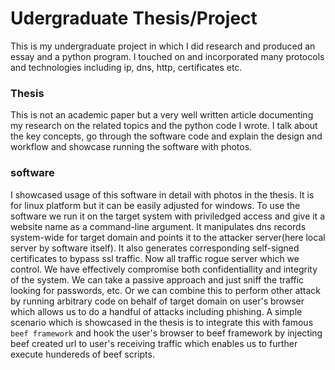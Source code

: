 # Udergraduate Thesis/Project
This is my undergraduate project in which I did research and produced an essay and a python program. I touched on and incorporated many protocols and technologies including ip, dns, http, certificates etc.

### Thesis
This is not an academic paper but a very well written article documenting my research on the related topics and the python code I wrote. I talk about the key concepts, go through the software code and explain the design and workflow and showcase running the software with photos.

### software
I showcased usage of this software in detail with photos in the thesis. It is for linux platform but it can be easily adjusted for windows.
To use the software we run it on the target system with priviledged access and give it a website name as a command-line argument. It manipulates dns records system-wide for target domain and points it to the attacker server(here local server by software itself). It also generates corresponding self-signed certificates to bypass ssl traffic.
  Now all traffic rogue server which we control. We have effectively compromise both confidentiallity and integrity of the system. We can take a passive approach and just sniff the traffic looking for passwords, etc. Or we can combine this to perform other attack by running arbitrary code on behalf of target domain on user's browser which allows us to do a handful of attacks including phishing. A simple scenario which is showcased in the thesis is to integrate this with famous `beef framework` and hook the user's browser to beef framework by injecting beef created url to user's receiving traffic which enables us to further execute hundereds of beef scripts.
